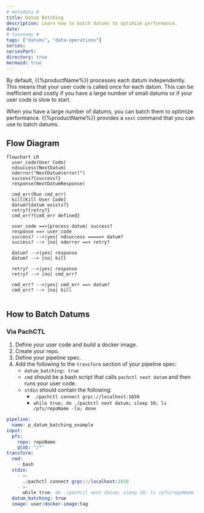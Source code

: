 ```yaml
---
# metadata # 
title: Datum Batching
description: Learn how to batch datums to optimize performance.
date: 
# taxonomy #
tags: ["datums", "data-operations"]
series:
seriesPart:
directory: true 
mermaid: true
---
```


By default, {{%productName%}} processes each datum independently. This means that your user code is called once for each datum. This can be inefficient and costly if you have a large number of small datums or if your user code is slow to start.  

When you have a large number of datums, you can batch them to optimize performance. {{%productName%}} provides a `next` command that you can use to batch datums. 

## Flow Diagram

```mermaid
flowchart LR
  user_code(User Code)
  ndsuccess(NextDatum)
  nderror("NextDatum(error)")
  success?{success?}
  response(NextDatumResponse)
  
  cmd_err(Run cmd_err)
  kill[Kill User Code]  
  datum?{datum exists?}
  retry?{retry?}
  cmd_err?{cmd_err defined}
  
  user_code ==>|process datum| success?
  response ==> user_code
  success? -->|yes| ndsuccess =====> datum?
  success? --> |no| nderror ==> retry?
	
  datum? -->|yes| response
  datum? --> |no| kill
  
  retry? -->|yes| response
  retry? --> |no| cmd_err?

  cmd_err? -->|yes| cmd_err ==> datum?
  cmd_err? --> |no| kill
  
```

## How to Batch Datums

### Via PachCTL

1. Define your user code and build a docker image.
2. Create your repo.
3. Define your pipeline spec.
4. Add the following to the `transform` section of your pipeline spec:
   - `datum_batching: true`
   - `cmd` should be a bash script that calls `pachctl next datum` and then runs your user code.
   - `stdin` should contain the following:
     - `./pachctl connect grpc://localhost:1650`
     - `while true; do ./pachctl next datum; sleep 10; ls /pfs/repoName -la; done`

```s
pipeline:
  name: p_datum_batching_example
input:
  pfs:
    repo: repoName
    glob: "/*"
transform:
  cmd:
    - bash
  stdin:
    - >-
      ./pachctl connect grpc://localhost:1650
    - >-
      while true; do ./pachctl next datum; sleep 10; ls /pfs/repoName -la; done
  datum_batching: true
  image: user/docker-image:tag
```

